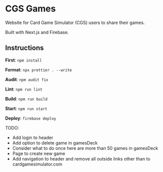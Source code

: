 # CGS Games

Website for Card Game Simulator (CGS) users to share their games.

Built with Next.js and Firebase.

## Instructions

**First**: `npm install`

**Format**: `npx prettier . --write`

**Audit**: `npm audit fix`

**Lint**: `npm run lint`

**Build**: `npm run build`

**Start**: `npm run start`

**Deploy**: `firebase deploy`

TODO:
- Add login to header
- Add option to delete game in gamesDeck
- Consider what to do once here are more than 50 games in gamesDeck
- Page to create new game
- Add navigation to header and remove all outside links other than to cardgamesimulator.com
